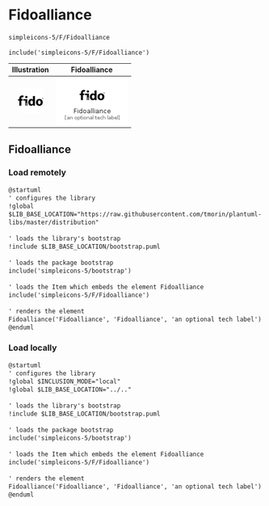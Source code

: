 # Fidoalliance


```text
simpleicons-5/F/Fidoalliance
```

```text
include('simpleicons-5/F/Fidoalliance')
```



| Illustration | Fidoalliance |
| :---: | :---: |
| ![illustration for Illustration](../../simpleicons-5/F/Fidoalliance.png) | ![illustration for Fidoalliance](../../simpleicons-5/F/Fidoalliance.Local.png) |




## Fidoalliance

### Load remotely
```plantuml
@startuml
' configures the library
!global $LIB_BASE_LOCATION="https://raw.githubusercontent.com/tmorin/plantuml-libs/master/distribution"

' loads the library's bootstrap
!include $LIB_BASE_LOCATION/bootstrap.puml

' loads the package bootstrap
include('simpleicons-5/bootstrap')

' loads the Item which embeds the element Fidoalliance
include('simpleicons-5/F/Fidoalliance')

' renders the element
Fidoalliance('Fidoalliance', 'Fidoalliance', 'an optional tech label')
@enduml
```

### Load locally
```plantuml
@startuml
' configures the library
!global $INCLUSION_MODE="local"
!global $LIB_BASE_LOCATION="../.."

' loads the library's bootstrap
!include $LIB_BASE_LOCATION/bootstrap.puml

' loads the package bootstrap
include('simpleicons-5/bootstrap')

' loads the Item which embeds the element Fidoalliance
include('simpleicons-5/F/Fidoalliance')

' renders the element
Fidoalliance('Fidoalliance', 'Fidoalliance', 'an optional tech label')
@enduml
```

